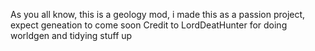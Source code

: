 As you all know, this is a geology mod, i made this as a passion project, expect geneation to come soon
Credit to LordDeatHunter for doing worldgen and tidying stuff up




